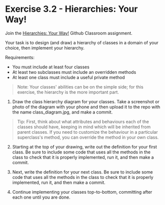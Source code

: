 # Exercise 3.2 - Hierarchies: Your Way!

Join the [Hierarchies: Your Way!](https://classroom.github.com/a/qQCXOYNs) Github Classroom assignment.

Your task is to design (and draw) a hierarchy of classes in a domain of your choice, then implement your hierarchy.

Requirements:

* You must include at least four classes
* At least two subclasses must include an overridden methods
* At least one class must include a useful private method

> Note: Your classes' abilities can be on the simple side; for this exercise, the hierarchy is the more important part.

1. Draw the class hierarchy diagram for your classes. Take a screenshot or photo of the diagram with your phone and then upload it to the repo with the name class_diagram.jpg, and make a commit.

> Tip: First, think about what attributes and behaviours each of the classes should have, keeping in mind which will be inherited from parent classes. If you need to customize the behaviour in a particular superclass's method, you can override the method in your own class. 

2. Starting at the top of your drawing, write out the definition for your first class. Be sure to include some code that uses all the methods in the class to check that it is properly implemented, run it, and then make a commit.

3. Next, write the definition for your next class.  Be sure to include some code that uses all the methods in the class to check that it is properly implemented, run it, and then make a commit.

4. Continue implementing your classes top-to-bottom, committing after each one until you are done.
